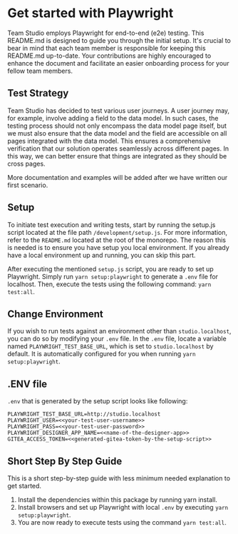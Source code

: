 ﻿# Get started with Playwright

Team Studio employs Playwright for end-to-end (e2e) testing. This README.md is designed to guide you through the initial setup.
It's crucial to bear in mind that each team member is responsible for keeping this README.md up-to-date. Your contributions are
highly encouraged to enhance the document and facilitate an easier onboarding process for your fellow team members.

## Test Strategy

Team Studio has decided to test various user journeys. A user journey may, for example, involve adding a field to the data model.
In such cases, the testing process should not only encompass the data model page itself, but we must also ensure that the data model
and the field are accessible on all pages integrated with the data model. This ensures a comprehensive verification that our solution
operates seamlessly across different pages. In this way, we can better ensure that things are integrated as they should be cross pages.

More documentation and examples will be added after we have written our first scenario.


## Setup
To initiate test execution and writing tests, start by running the setup.js script located at the file path `/development/setup.js`.
For more information, refer to the `README.md` located at the root of the monorepo. The reason this is needed is to ensure
you have setup you local environment. If you already have a local environment up and running, you can skip this part.

After executing the mentioned `setup.js` script, you are ready to set up Playwright. Simply run `yarn setup:playwright` to generate a `.env`
file for localhost. Then, execute the tests using the following command: `yarn test:all`.

## Change Environment
If you wish to run tests against an environment other than `studio.localhost`, you can do so by modifying your `.env` file. In the `.env` file,
locate a variable named `PLAYWRIGHT_TEST_BASE_URL`, which is set to `studio.localhost` by default. It is automatically configured for you when running `yarn setup:playwright`.


## .ENV file
`.env` that is generated by the setup script looks like following:
```
PLAYWRIGHT_TEST_BASE_URL=http://studio.localhost
PLAYWRIGHT_USER=<<your-test-user-username>>
PLAYWRIGHT_PASS=<<your-test-user-password>>
PLAYWRIGHT_DESIGNER_APP_NAME=<<name-of-the-designer-app>>
GITEA_ACCESS_TOKEN=<<generated-gitea-token-by-the-setup-script>>
```

## Short Step By Step Guide
This is a short step-by-step guide with less minimum needed explanation to get started.

1. Install the dependencies within this package by running yarn install.
2. Install browsers and set up Playwright with local `.env` by executing `yarn setup:playwright`.
3. You are now ready to execute tests using the command `yarn test:all`.
